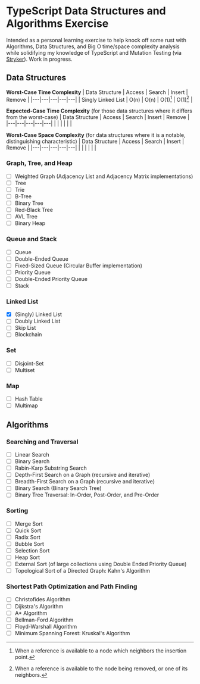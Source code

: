 # TypeScript Data Structures and Algorithms Exercise

Intended as a personal learning exercise to help knock off some rust with Algorithms, Data Structures, and Big O time/space complexity analysis while solidifying my knowledge of TypeScript and Mutation Testing (via [Stryker](https://stryker-mutator.io/docs/)). Work in progress.

## Data Structures

**Worst-Case Time Complexity**
| Data Structure | Access | Search | Insert | Remove |
|---|---|---|---|---|
| Singly Linked List | O(n) | O(n) | O(1)[^1] | O(1)[^2] |

[^1]: When a reference is available to a node which neighbors the insertion point.
[^2]: When a reference is available to the node being removed, or one of its neighbors.

**Expected-Case Time Complexity**
(for those data structures where it differs from the worst-case)
| Data Structure | Access | Search | Insert | Remove |
|---|---|---|---|---|
|   |   |   |   |   |

**Worst-Case Space Complexity**
(for data structures where it is a notable, distinguishing characteristic)
| Data Structure | Access | Search | Insert | Remove |
|---|---|---|---|---|
|   |   |   |   |   |

### Graph, Tree, and Heap

- [ ] Weighted Graph (Adjacency List and Adjacency Matrix implementations)
- [ ] Tree
- [ ] Trie
- [ ] B-Tree
- [ ] Binary Tree
- [ ] Red-Black Tree
- [ ] AVL Tree
- [ ] Binary Heap

### Queue and Stack

- [ ] Queue
- [ ] Double-Ended Queue
- [ ] Fixed-Sized Queue (Circular Buffer implementation)
- [ ] Priority Queue
- [ ] Double-Ended Priority Queue
- [ ] Stack

### Linked List

- [x] (Singly) Linked List
- [ ] Doubly Linked List
- [ ] Skip List
- [ ] Blockchain

### Set

- [ ] Disjoint-Set
- [ ] Multiset

### Map

- [ ] Hash Table
- [ ] Multimap

## Algorithms

### Searching and Traversal

- [ ] Linear Search
- [ ] Binary Search
- [ ] Rabin-Karp Substring Search
- [ ] Depth-First Search on a Graph (recursive and iterative)
- [ ] Breadth-First Search on a Graph (recursive and iterative)
- [ ] Binary Search (Binary Search Tree)
- [ ] Binary Tree Traversal: In-Order, Post-Order, and Pre-Order

### Sorting

- [ ] Merge Sort
- [ ] Quick Sort
- [ ] Radix Sort
- [ ] Bubble Sort
- [ ] Selection Sort
- [ ] Heap Sort
- [ ] External Sort (of large collections using Double Ended Priority Queue)
- [ ] Topological Sort of a Directed Graph: Kahn's Algorithm

### Shortest Path Optimization and Path Finding

- [ ] Christofides Algorithm
- [ ] Dijkstra's Algorithm
- [ ] A* Algorithm
- [ ] Bellman-Ford Algorithm
- [ ] Floyd-Warshall Algorithm
- [ ] Minimum Spanning Forest: Kruskal's Algorithm
